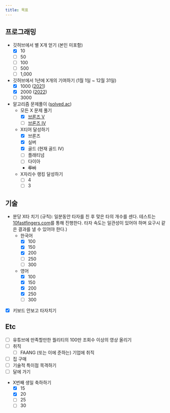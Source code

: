 ```yaml
---
title: 목표
---
```


## 프로그래밍

- 깃허브에서 별 X개 얻기 (본인 미포함)
  - [x] 10
  - [ ] 50
  - [ ] 100
  - [ ] 500
  - [ ] 1,000
- 깃허브에서 1년에 X개의 기여하기 (1월 1일 ~ 12월 31일)
  - [x] 1000 ([2021](https://github.com/developomp?tab=overview&from=2021-12-01&to=2021-12-31))
  - [x] 2000 ([2022](https://github.com/developomp?tab=overview&from=2022-12-01&to=2022-12-31))
  - [ ] 3000
- 알고리즘 문제풀이 ([solved.ac](https://solved.ac))
  - 모든 X 문제 풀기
    - [x] [브론즈 V](https://solved.ac/problems/level/1)
    - [ ] [브론즈 IV](https://solved.ac/problems/level/2)
  - X티어 달성하기
    - [x] 브론즈
    - [x] 실버
    - [x] 골드 (현재 골드 IV)
    - [ ] 플래티넘
    - [ ] 다이아
    - ~~루비~~
  - X자리수 랭킹 달성하기
    - [ ] 4
    - [ ] 3

## 기술

- 분당 X타 치기 (규칙): 일분동안 타자를 친 후 맞은 타의 개수를 센다. 테스트는 [10fastfingers.com](https://10fastfingers.com/typing-test)를 통해 진행한다. 타자 속도는 일관성이 있어야 하며 요구시 같은 결과를 낼 수 있어야 한다.)
  - 한국어
    - [x] 100
    - [x] 150
    - [x] 200
    - [ ] 250
    - [ ] 300
  - 영어
    - [x] 100
    - [x] 150
    - [x] 200
    - [x] 250
    - [ ] 300
- [x] 키보드 안보고 타자치기

## Etc

- [ ] 유튜브에 만족할만한 퀄리티의 100만 조회수 이상의 영상 올리기
- [ ] 취직
  - [ ] FAANG (또는 이에 준하는) 기업에 취직
- [ ] 집 구매
- [ ] 기술적 특이점 목격하기
- [ ] 달에 가기
- X번째 생일 축하하기
  - [x] 15
  - [x] 20
  - [ ] 25
  - [ ] 30
